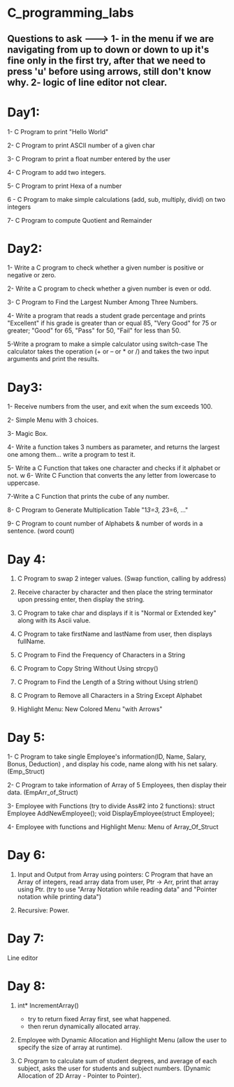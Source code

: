 # C_programming_labs
Questions to ask --->
1- in the menu if we are navigating from up to down or down to up it's fine only in the first try, after that we need to press 'u' before using arrows, still don't know why.
2- logic of line editor not clear.
------------------------------------------------
Day1:
==============================
1- C Program to print "Hello World"

2- C Program to print ASCII number of a given char

3- C Program to print a float number entered by the user

4- C Program to add two integers.

5- C Program to print Hexa of a number

6 - C Program to make simple calculations (add, sub, multiply, divid) on two integers

7- C Program to compute Quotient and Remainder

Day2:
==============================
1- Write a C program to check whether a given number is positive or negative or zero.

2- Write a C program to check whether a given number is even or odd.

3- C Program to Find the Largest Number Among Three Numbers.

4- Write a program that reads a student grade percentage and prints 
"Excellent" if his grade is greater than or equal 85, "Very Good" for 75 or greater;
 "Good" for 65, "Pass" for 50, "Fail" for less than 50.
 
5-Write a program to make a simple calculator using switch-case
The calculator takes the operation (+ or – or * or /) and takes the two input arguments and print the results.

Day3:
=======================================
1- Receive numbers from the user, and exit when the sum exceeds 100.
  
2- Simple Menu with 3 choices.    

3- Magic Box.
  
4- Write a function takes 3 numbers as parameter, and returns the largest one among them... write a program to test it.

5- Write a C Function that takes one character and checks if it alphabet or not.
w
6- Write C Function that converts the any letter from lowercase to uppercase.

7-Write a C Function that prints the cube of any number.

8- C Program to Generate Multiplication Table "1*3=3, 2*3=6, ..."

9- C Program to count number of Alphabets & number of words in a sentence. (word count)

Day 4:
==================================
1) C Program to swap 2 integer values. (Swap function, calling by address)

1) Receive character by character and then place the string terminator upon pressing enter, then display the string.

2) C Program to take char and displays if it is "Normal or Extended key" along with its Ascii value.

3) C Program to take firstName and lastName from user, then displays fullName.

4) C Program to Find the Frequency of Characters in a String

5) C Program to Copy String Without Using strcpy()

6) C Program to Find the Length of a String without Using strlen()

9) C Program to Remove all Characters in a String Except Alphabet

10) Highlight Menu: New Colored Menu "with Arrows"

Day 5:
===============================
1- C Program to take single Employee's information(ID, Name, Salary, Bonus, Deduction)
, and display his code, name along with his net salary. (Emp_Struct)

2- C Program to take information of Array of 5 Employees, then display their data. (EmpArr_of_Struct)

3- Employee with Functions (try to divide Ass#2 into 2 functions): 
	struct Employee AddNewEmployee();
	void DisplayEmployee(struct Employee); 

4- Employee with functions and Highlight Menu: Menu of Array_Of_Struct

Day 6:
===============================
1) Input and Output from Array using pointers:
  C Program that have an Array of integers, read array data from user, Ptr -> Arr, print that array using Ptr.
 (try to use "Array Notation while reading data" and "Pointer notation while printing data")

2) Recursive: Power.

Day 7:
===================================
Line editor 

Day 8:
====================================

1. int* IncrementArray()
	- try to return fixed Array first, see what happened.
	- then rerun dynamically allocated array.


2. Employee with Dynamic Allocation and Highlight Menu (allow the user to specify the size of array at runtime).


3. C Program to calculate sum of student degrees, and average of each subject, asks the user for
	students and subject numbers. (Dynamic Allocation of 2D Array - Pointer to Pointer).
	
